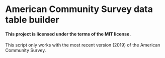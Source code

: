 # American Community Survey data table builder

#### This project is licensed under the terms of the MIT license. 

This script only works with the most recent version (2019) of the American Community Survey.
